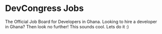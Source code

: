 DevCongress Jobs
================

The Official Job Board for Developers in Ghana. Looking to hire a developer in Ghana? Then look no further!
This sounds cool. Lets do it :)
